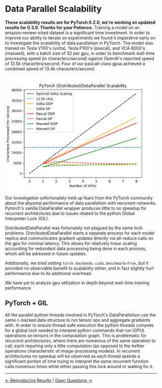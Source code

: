 # Data Parallel Scalability
**These scalability results are for PyTorch 0.2.0, we're working on updated results for 0.3.0. Thanks for your Patience.**
Training a model on an amazon-review-sized dataset is a significant time investment. In order to improve our ability to iterate on experiments we found it imperative early on to investigate the scalability of data parallelism in PyTorch. The model was trained on Tesla V100's (volta), Tesla P100's (pascal), and VCA 6000's (maxwell), with a batch size of 32 per gpu, in order to benchmark wall-time processing speed (in characters/second) against OpenAI's reported speed of 12.5k characters/second. Four of our pascall-class gpus achieved a combined speed of 13.4k characters/second.

![scaling graph](../figures/both_scalability.png "(Distributed) Data Parallelism Scalability")

Our investigation unfortunately held up fears from the PyTorch community about the abysmal performance of data parallelism with recurrent networks. Pytorch's vanilla DataParallel wrapper produces little to no speedup for recurrent architectures due to issues related to the python Global Interpreter Lock (GIL). 

DistributedDataParallel was fortunately not plagued by the same lock problems. DistributedDataParallel starts a separate process for each model replica and communicates gradient updates directly via all-reduce calls on the gpu for minimal latency. This allows for relatively linear scaling accounting for redundant data processing being done in each process, which will be adressed in future updates.

Additionally, we tried setting `torch.backends.cuda.benchmark=True`, but it provided no observable benefit to scalability either, and in fact slightly hurt performance due to its additional overhead. 

We have yet to analyze gpu utilization in depth beyond wall-time training performance.

## PyTorch + GIL
All the parallel python threads involved in PyTorch's DataParallelism use the same c-backed data structure to run tensor ops and aggregate gradients with. In order to ensure thread-safe execution the python threads compete for a global lock needed to interpret python commands that run (GPU) operations on tensors in the computation graph. This is problematic for recurrent architectures, where there are numerous of the same operation to call, each requiring only a little computation (as opposed to the heftier operations characteristic of image-processing models). In recurrent architectures no speedup will be observed as each thread spends a significant portion of time trying to interpret the same recurrent function calls numerous times while either passing this lock around or waiting for it.

-----

[<- Reproducing Results](./reproduction.md) | [Open Questions ->](./questions.md)